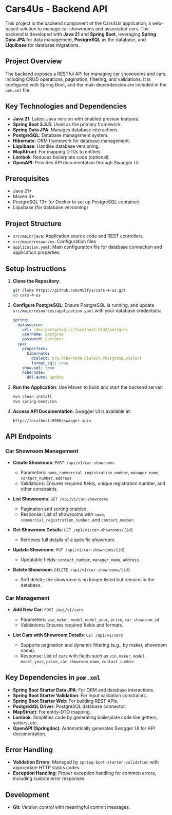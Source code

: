 # Cars4Us - Backend API

This project is the backend component of the Cars4Us application, a web-based solution to manage car showrooms and associated cars. The backend is developed with **Java 21** and **Spring Boot**, leveraging **Spring Data JPA** for data management, **PostgreSQL** as the database, and **Liquibase** for database migrations.

## Project Overview

The backend exposes a RESTful API for managing car showrooms and cars, including CRUD operations, pagination, filtering, and validations. It is configured with Spring Boot, and the main dependencies are included in the `pom.xml` file.

## Key Technologies and Dependencies

- **Java 21**: Latest Java version with enabled preview features.
- **Spring Boot 3.3.5**: Used as the primary framework.
- **Spring Data JPA**: Manages database interactions.
- **PostgreSQL**: Database management system.
- **Hibernate**: ORM framework for database management.
- **Liquibase**: Handles database versioning.
- **MapStruct**: For mapping DTOs to entities.
- **Lombok**: Reduces boilerplate code (optional).
- **OpenAPI**: Provides API documentation through Swagger UI.

## Prerequisites

- Java 21+
- Maven 3+
- PostgreSQL 13+ (or Docker to set up PostgreSQL container)
- Liquibase (for database versioning)

## Project Structure

- `src/main/java`: Application source code and REST controllers.
- `src/main/resources`: Configuration files
- `application.yaml`: Main configuration file for database connection and application properties.

## Setup Instructions

1. **Clone the Repository**:
   ```bash
   git clone https://github.com/Milfy1/cars-4-us.git
   cd cars-4-us
   ```

2. **Configure PostgreSQL**:
   Ensure PostgreSQL is running, and update `src/main/resources/application.yaml` with your database credentials:
   ```yaml
   spring:
     datasource:
       url: jdbc:postgresql://localhost:5432/postgres
       username: postgres
       password: postgres
     jpa:
       properties:
         hibernate:
           dialect: org.hibernate.dialect.PostgreSQLDialect
           format_sql: true
       show-sql: true
       hibernate:
         ddl-auto: update
   ```

3. **Run the Application**:
   Use Maven to build and start the backend server:
   ```bash
   mvn clean install
   mvn spring-boot:run
   ```

4. **Access API Documentation**:
   Swagger UI is available at:
   ```
   http://localhost:8080/swagger-apis
   ```

## API Endpoints

### Car Showroom Management

- **Create Showroom**: `POST /api/v1/car-showrooms`
    - Parameters: `name`, `commercial_registration_number`, `manager_name`, `contact_number`, `address`
    - Validations: Ensures required fields, unique registration number, and other constraints.

- **List Showrooms**: `GET /api/v1/car-showrooms`
    - Pagination and sorting enabled.
    - Response: List of showrooms with `name`, `commercial_registration_number`, and `contact_number`.

- **Get Showroom Details**: `GET /api/v1/car-showrooms/{id}`
    - Retrieves full details of a specific showroom.

- **Update Showroom**: `PUT /api/v1/car-showrooms/{id}`
    - Updatable fields: `contact_number`, `manager_name`, `address`.

- **Delete Showroom**: `DELETE /api/v1/car-showrooms/{id}`
    - Soft delete; the showroom is no longer listed but remains in the database.

### Car Management

- **Add New Car**: `POST /api/v1/cars`
    - Parameters: `vin`, `maker`, `model`, `model_year`, `price`, `car_showroom_id`
    - Validations: Ensures required fields and formats.

- **List Cars with Showroom Details**: `GET /api/v1/cars`
    - Supports pagination and dynamic filtering (e.g., by maker, showroom name).
    - Response: List of cars with fields such as `vin`, `maker`, `model`, `model_year`, `price`, `car_showroom_name`, `contact_number`.

## Key Dependencies in `pom.xml`

- **Spring Boot Starter Data JPA**: For ORM and database interactions.
- **Spring Boot Starter Validation**: For input validation constraints.
- **Spring Boot Starter Web**: For building REST APIs.
- **PostgreSQL Driver**: PostgreSQL database connector.
- **MapStruct**: For entity-DTO mapping.
- **Lombok**: Simplifies code by generating boilerplate code like getters, setters, etc.
- **OpenAPI (Springdoc)**: Automatically generates Swagger UI for API documentation.


## Error Handling

- **Validation Errors**: Managed by `spring-boot-starter-validation` with appropriate HTTP status codes.
- **Exception Handling**: Proper exception handling for common errors, including custom error responses.

## Development

- **Git**: Version control with meaningful commit messages.



